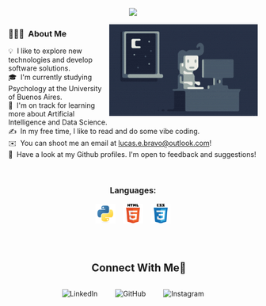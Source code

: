<p align="center">
  <a href="https://github.com/DenverCoder1/readme-typing-svg"><img src="https://readme-typing-svg.herokuapp.com?font=Time+New+Roman&color=cyan&size=25&center=true&vCenter=true&width=600&height=100&lines=Hi!+My+name+is+Lucas+Bravo+👋;++;Python+Developer,;Some+knowledge+in+HTML+and+CSS,;Active+Learner/Researcher,;Love+to+start+new+projects!"></a>
</p>

<img alt="Night Coding" src="https://raw.githubusercontent.com/AVS1508/AVS1508/master/assets/Night-Coding.gif" align="right"/>

### 👨🏻‍💻 &nbsp;About Me

💡 &nbsp;I like to explore new technologies and develop software solutions.\
🎓 &nbsp;I'm currently studying Psychology at the University of Buenos Aires.\
🌱 &nbsp;I'm on track for learning more about Artificial Intelligence and Data Science.\
✍️ &nbsp;In my free time, I like to read and do some vibe coding.\
✉️ &nbsp;You can shoot me an email at lucas.e.bravo@outlook.com!\
📄 &nbsp;Have a look at my Github profiles. I'm open to feedback and suggestions!

<br>
<h3 align="center">Languages:</h3>
<p align="center">
  <a href="https://www.python.org" target="_blank" rel="noreferrer"><img src="https://raw.githubusercontent.com/devicons/devicon/master/icons/python/python-original.svg" alt="python" width="40" height="40"/></a>
  &nbsp;&nbsp;
  <a href="https://www.w3.org/html/" target="_blank" rel="noreferrer"><img src="https://raw.githubusercontent.com/devicons/devicon/master/icons/html5/html5-original-wordmark.svg" alt="html5" width="40" height="40"/></a>
  &nbsp;&nbsp;
  <a href="https://www.w3schools.com/css/" target="_blank" rel="noreferrer"><img src="https://raw.githubusercontent.com/devicons/devicon/master/icons/css3/css3-original-wordmark.svg" alt="css3" width="40" height="40"/></a>
</p><br>


<!-- Connect with me -->
<div id="user-content-toc">
  <ul align="center">
    <summary><h2 style="display: inline-block">Connect With Me🤝</h2></summary>
  </ul>
</div>

<div align="center" style="margin-top: 10px;">
  <a href="https://www.linkedin.com/in/lucas-bravo-9211a4264/" target="_blank" style="margin: 0 10px; text-decoration: none; outline: none;"><img src="https://img.icons8.com/doodle/40/000000/linkedin--v2.png" alt="LinkedIn"></a>
  &nbsp;&nbsp;
  <a href="https://github.com/lucasbravo00" target="_blank" style="margin: 0 10px; text-decoration: none; outline: none;"><img src="https://img.icons8.com/doodle/40/000000/github--v1.png" alt="GitHub"></a>
  &nbsp;&nbsp;
  <a href="https://www.instagram.com/lucas.bravoo_/" target="_blank" style="margin: 0 10px; text-decoration: none; outline: none;"><img src="https://img.icons8.com/doodle/40/000000/instagram-new--v2.png" alt="Instagram"></a>
</div>
